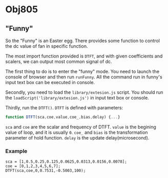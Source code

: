 # Obj805


## "Funny"

So the "Funny" is an Easter egg.
There provides some function to control the dc value of fan in specific function.

The most import function provided is `DTFT`, and with given coefficients and scalers,
we can output most common signal of dc.

The first thing to do is to enter the "funny" mode.
You need to launch the console of browser and then run `runFunny`.
All the command run in funny's input text box can be executed in console.

Secondly, you need to load the `library/extesion.js` script.
You should run the `loadScript('library/extesion.js')` in input text box or console.

Thirdly, run the `DTFT()`. `DTFT` is defined with parameters:
```javascript
function DTFT(sca,coe,value,coe_,bias,delay) {...}
```
`sca` and `coe` are the scalar and frequency of DTFT.
`value` is the begining value of loop, and it is usually `0`.
`coe_` and `bias` is the transformation parameter of hold function.
`delay` is the update delay(microsecond).

### Example

```
sca = [1,0.5,0.25,0.125,0.0625,0.0313,0.0156,0.0078];
coe = [0,1,2,3,4,5,6,7];
DTFT(sca,coe,0,0.7531,-0.5003,100);
```